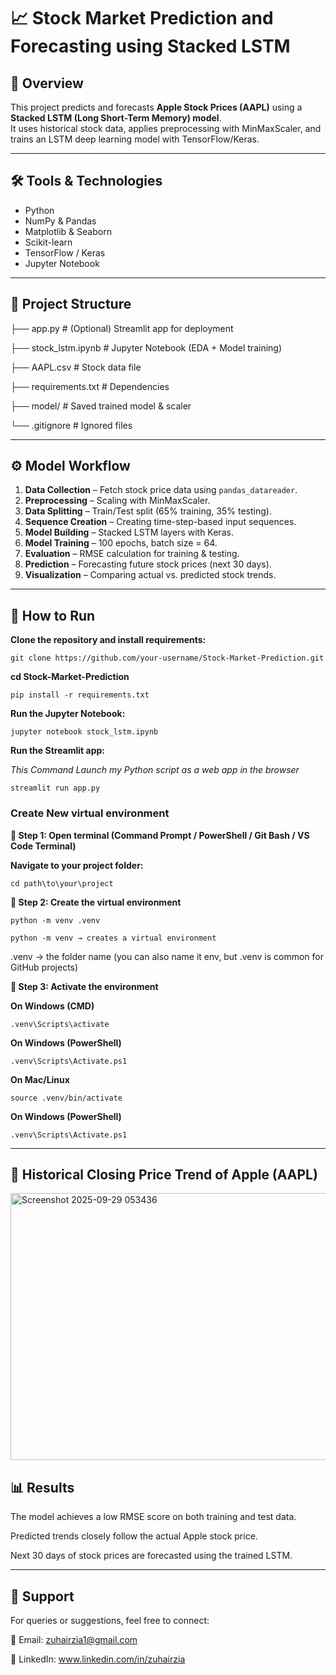 # 📈 Stock Market Prediction and Forecasting using Stacked LSTM  

## 📌 Overview  
This project predicts and forecasts **Apple Stock Prices (AAPL)** using a **Stacked LSTM (Long Short-Term Memory) model**.  
It uses historical stock data, applies preprocessing with MinMaxScaler, and trains an LSTM deep learning model with TensorFlow/Keras.  

---

## 🛠 Tools & Technologies  
- Python  
- NumPy & Pandas  
- Matplotlib & Seaborn  
- Scikit-learn  
- TensorFlow / Keras  
- Jupyter Notebook  

---

## 📂 Project Structure  

├── app.py # (Optional) Streamlit app for deployment

├── stock_lstm.ipynb # Jupyter Notebook (EDA + Model training)

├── AAPL.csv # Stock data file

├── requirements.txt # Dependencies

├── model/ # Saved trained model & scaler

└── .gitignore # Ignored files


---

## ⚙️ Model Workflow  
1. **Data Collection** – Fetch stock price data using `pandas_datareader`.  
2. **Preprocessing** – Scaling with MinMaxScaler.  
3. **Data Splitting** – Train/Test split (65% training, 35% testing).  
4. **Sequence Creation** – Creating time-step-based input sequences.  
5. **Model Building** – Stacked LSTM layers with Keras.  
6. **Model Training** – 100 epochs, batch size = 64.  
7. **Evaluation** – RMSE calculation for training & testing.  
8. **Prediction** – Forecasting future stock prices (next 30 days).  
9. **Visualization** – Comparing actual vs. predicted stock trends.  

---

## 🚀 How to Run  

**Clone the repository and install requirements:**

`git clone https://github.com/your-username/Stock-Market-Prediction.git`

**cd Stock-Market-Prediction**

`pip install -r requirements.txt`

**Run the Jupyter Notebook:**

`jupyter notebook stock_lstm.ipynb`

**Run the Streamlit app:**

*This Command Launch my Python script as a web app in the browser*

`streamlit run app.py`          


### **Create New virtual environment**

**🔹 Step 1: Open terminal (Command Prompt / PowerShell / Git Bash / VS Code Terminal)**

**Navigate to your project folder:**

`cd path\to\your\project`

**🔹 Step 2: Create the virtual environment**


`python -m venv .venv`


`python -m venv → creates a virtual environment`

.venv → the folder name (you can also name it env, but .venv is common for GitHub projects)

**🔹 Step 3: Activate the environment**

**On Windows (CMD)**


`.venv\Scripts\activate`

**On Windows (PowerShell)**

`.venv\Scripts\Activate.ps1`

**On Mac/Linux**

`source .venv/bin/activate`

**On Windows (PowerShell)**


`.venv\Scripts\Activate.ps1`

---


## 📸 Historical Closing Price Trend of Apple (AAPL)


<img width="628" height="427" alt="Screenshot 2025-09-29 053436" src="https://github.com/user-attachments/assets/690cc1a4-dfcf-41db-aa32-56c1fb831e40" />

## 📊 Results
The model achieves a low RMSE score on both training and test data.

Predicted trends closely follow the actual Apple stock price.

Next 30 days of stock prices are forecasted using the trained LSTM.

---

## 📧 Support
For queries or suggestions, feel free to connect:

📩 Email: zuhairzia1@gmail.com

💼 LinkedIn: www.linkedin.com/in/zuhairzia
